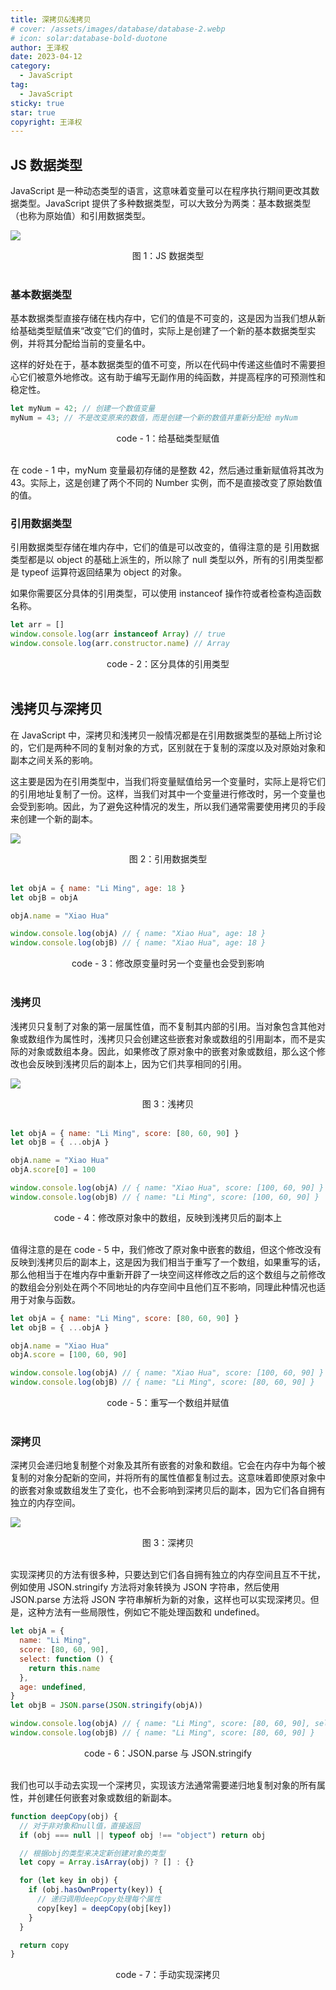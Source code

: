```yaml
---
title: 深拷贝&浅拷贝
# cover: /assets/images/database/database-2.webp
# icon: solar:database-bold-duotone
author: 王泽权
date: 2023-04-12
category:
  - JavaScript
tag:
  - JavaScript
sticky: true
star: true
copyright: 王泽权
---
```


## JS 数据类型
JavaScript 是一种动态类型的语言，这意味着变量可以在程序执行期间更改其数据类型。JavaScript 提供了多种数据类型，可以大致分为两类：基本数据类型（也称为原始值）和引用数据类型。

![](./image/js_type.svg)
<center>图 1：JS 数据类型</center><br>

### 基本数据类型
基本数据类型直接存储在栈内存中，它们的值是不可变的，这是因为当我们想从新给基础类型赋值来“改变”它们的值时，实际上是创建了一个新的基本数据类型实例，并将其分配给当前的变量名中。

这样的好处在于，基本数据类型的值不可变，所以在代码中传递这些值时不需要担心它们被意外地修改。这有助于编写无副作用的纯函数，并提高程序的可预测性和稳定性。

```javascript
let myNum = 42; // 创建一个数值变量
myNum = 43; // 不是改变原来的数值，而是创建一个新的数值并重新分配给 myNum
```
<center>code - 1：给基础类型赋值</center><br>

在 code - 1 中，myNum 变量最初存储的是整数 42，然后通过重新赋值将其改为 43。实际上，这是创建了两个不同的 Number 实例，而不是直接改变了原始数值的值。

### 引用数据类型
引用数据类型存储在堆内存中，它们的值是可以改变的，值得注意的是 引用数据类型都是以 object 的基础上派生的，所以除了 null 类型以外，所有的引用类型都是 typeof 运算符返回结果为 object 的对象。

如果你需要区分具体的引用类型，可以使用 instanceof 操作符或者检查构造函数名称。

```javascript
let arr = []
window.console.log(arr instanceof Array) // true
window.console.log(arr.constructor.name) // Array
```
<center>code - 2：区分具体的引用类型</center><br>

## 浅拷贝与深拷贝
在 JavaScript 中，深拷贝和浅拷贝一般情况都是在引用数据类型的基础上所讨论的，它们是两种不同的复制对象的方式，区别就在于复制的深度以及对原始对象和副本之间关系的影响。

这主要是因为在引用类型中，当我们将变量赋值给另一个变量时，实际上是将它们的引用地址复制了一份。这样，当我们对其中一个变量进行修改时，另一个变量也会受到影响。因此，为了避免这种情况的发生，所以我们通常需要使用拷贝的手段来创建一个新的副本。

![](./image/quote.svg)
<center>图 2：引用数据类型</center><br>

```javascript
let objA = { name: "Li Ming", age: 18 }
let objB = objA

objA.name = "Xiao Hua"

window.console.log(objA) // { name: "Xiao Hua", age: 18 }
window.console.log(objB) // { name: "Xiao Hua", age: 18 }
```
<center>code - 3：修改原变量时另一个变量也会受到影响</center><br>

### 浅拷贝
浅拷贝只复制了对象的第一层属性值，而不复制其内部的引用。当对象包含其他对象或数组作为属性时，浅拷贝只会创建这些嵌套对象或数组的引用副本，而不是实际的对象或数组本身。因此，如果修改了原对象中的嵌套对象或数组，那么这个修改也会反映到浅拷贝后的副本上，因为它们共享相同的引用。

![](./image/shallow_copy.svg)
<center>图 3：浅拷贝</center><br>

```javascript
let objA = { name: "Li Ming", score: [80, 60, 90] }
let objB = { ...objA }

objA.name = "Xiao Hua"
objA.score[0] = 100

window.console.log(objA) // { name: "Xiao Hua", score: [100, 60, 90] }
window.console.log(objB) // { name: "Li Ming", score: [100, 60, 90] }
```
<center>code - 4：修改原对象中的数组，反映到浅拷贝后的副本上</center><br>

值得注意的是在 code - 5 中，我们修改了原对象中嵌套的数组，但这个修改没有反映到浅拷贝后的副本上，这是因为我们相当于重写了一个数组，如果重写的话，那么他相当于在堆内存中重新开辟了一块空间这样修改之后的这个数组与之前修改的数组会分别处在两个不同地址的内存空间中且他们互不影响，同理此种情况也适用于对象与函数。

```javascript
let objA = { name: "Li Ming", score: [80, 60, 90] }
let objB = { ...objA }

objA.name = "Xiao Hua"
objA.score = [100, 60, 90]

window.console.log(objA) // { name: "Xiao Hua", score: [100, 60, 90] }
window.console.log(objB) // { name: "Li Ming", score: [80, 60, 90] }
```
<center>code - 5：重写一个数组并赋值</center><br>

### 深拷贝
深拷贝会递归地复制整个对象及其所有嵌套的对象和数组。它会在内存中为每个被复制的对象分配新的空间，并将所有的属性值都复制过去。这意味着即使原对象中的嵌套对象或数组发生了变化，也不会影响到深拷贝后的副本，因为它们各自拥有独立的内存空间。

![](./image/deep_copy.svg)
<center>图 3：深拷贝</center><br>

实现深拷贝的方法有很多种，只要达到它们各自拥有独立的内存空间且互不干扰，例如使用 JSON.stringify 方法将对象转换为 JSON 字符串，然后使用 JSON.parse 方法将 JSON 字符串解析为新的对象，这样也可以实现深拷贝。但是，这种方法有一些局限性，例如它不能处理函数和 undefined。

```javascript
let objA = {
  name: "Li Ming",
  score: [80, 60, 90],
  select: function () {
    return this.name
  },
  age: undefined,
}
let objB = JSON.parse(JSON.stringify(objA))

window.console.log(objA) // { name: "Li Ming", score: [80, 60, 90], select: ƒ, age: undefined }
window.console.log(objB) // { name: "Li Ming", score: [80, 60, 90] }
```
<center>code - 6：JSON.parse 与 JSON.stringify</center><br>

我们也可以手动去实现一个深拷贝，实现该方法通常需要递归地复制对象的所有属性，并创建任何嵌套对象或数组的新副本。

```javascript
function deepCopy(obj) {
  // 对于非对象和null值，直接返回
  if (obj === null || typeof obj !== "object") return obj

  // 根据obj的类型来决定新创建对象的类型
  let copy = Array.isArray(obj) ? [] : {}

  for (let key in obj) {
    if (obj.hasOwnProperty(key)) {
      // 递归调用deepCopy处理每个属性
      copy[key] = deepCopy(obj[key])
    }
  }

  return copy
}
```
<center>code - 7：手动实现深拷贝</center><br>
